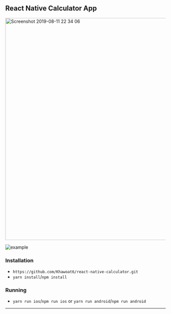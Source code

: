 ## React Native Calculator App

<img width="697" alt="Screenshot 2019-08-11 22 34 06" src="https://user-images.githubusercontent.com/31565676/62835951-46264c80-bc88-11e9-989e-f35550c9fea3.png">


![example](https://user-images.githubusercontent.com/31565676/62835816-cc419380-bc86-11e9-84e2-ca5442552483.gif)


### Installation

- `https://github.com/Khawoat6/react-native-calculator.git`
- `yarn install`/`npm install`

### Running

- `yarn run ios`/`npm run ios` or `yarn run android`/`npm run android`

---
